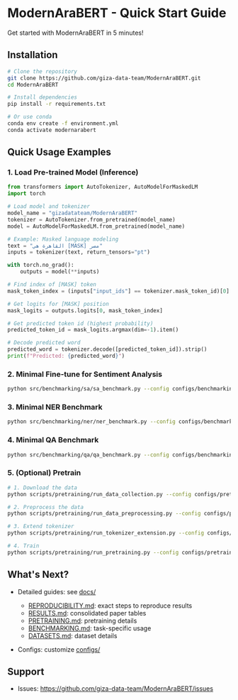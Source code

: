 # ModernAraBERT - Quick Start Guide

Get started with ModernAraBERT in 5 minutes!

## Installation

```bash
# Clone the repository
git clone https://github.com/giza-data-team/ModernAraBERT.git
cd ModernAraBERT

# Install dependencies
pip install -r requirements.txt

# Or use conda
conda env create -f environment.yml
conda activate modernarabert
```

## Quick Usage Examples

### 1. Load Pre-trained Model (Inference)

```python
from transformers import AutoTokenizer, AutoModelForMaskedLM
import torch

# Load model and tokenizer
model_name = "gizadatateam/ModernAraBERT"
tokenizer = AutoTokenizer.from_pretrained(model_name)
model = AutoModelForMaskedLM.from_pretrained(model_name)

# Example: Masked language modeling
text = "القاهرة هي [MASK] مصر"
inputs = tokenizer(text, return_tensors="pt")

with torch.no_grad():
    outputs = model(**inputs)

# Find index of [MASK] token
mask_token_index = (inputs["input_ids"] == tokenizer.mask_token_id)[0].nonzero(as_tuple=True)[0].item()

# Get logits for [MASK] position
mask_logits = outputs.logits[0, mask_token_index]

# Get predicted token id (highest probability)
predicted_token_id = mask_logits.argmax(dim=-1).item()

# Decode predicted word
predicted_word = tokenizer.decode([predicted_token_id]).strip()
print(f"Predicted: {predicted_word}")
```

### 2. Minimal Fine-tune for Sentiment Analysis

```bash
python src/benchmarking/sa/sa_benchmark.py --config configs/benchmarking/sa_benchmark.yaml
```

### 3. Minimal NER Benchmark

```bash
python src/benchmarking/ner/ner_benchmark.py --config configs/benchmarking/ner_benchmark.yaml
```

### 4. Minimal QA Benchmark

```bash
python src/benchmarking/qa/qa_benchmark.py --config configs/benchmarking/qa_benchmark.yaml
```

### 5. (Optional) Pretrain

```bash
# 1. Download the data
python scripts/pretraining/run_data_collection.py --config configs/pretraining/data_collection.yaml

# 2. Preprocess the data
python scripts/pretraining/run_data_preprocessing.py --config configs/pretraining/data_preprocessing.yaml

# 3. Extend tokenizer
python scripts/pretraining/run_tokenizer_extension.py --config configs/pretraining/tokenizer_extension.yaml

# 4. Train
python scripts/pretraining/run_pretraining.py --config configs/pretraining/pretraining.yaml
```

## What's Next?

- Detailed guides: see [docs/](./docs/)

  - [REPRODUCIBILITY.md](./docs/REPRODUCIBILITY.md): exact steps to reproduce results
  - [RESULTS.md](./docs/RESULTS.md): consolidated paper tables
  - [PRETRAINING.md](./docs/PRETRAINING.md): pretraining details
  - [BENCHMARKING.md](./docs/BENCHMARKING.md): task-specific usage
  - [DATASETS.md](./docs/DATASETS.md): dataset details

- Configs: customize [configs/](./configs/)

## Support

- Issues: https://github.com/giza-data-team/ModernAraBERT/issues
